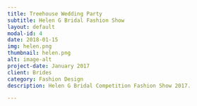 ```yaml
---
title: Treehouse Wedding Party
subtitle: Helen G Bridal Fashion Show
layout: default
modal-id: 4
date: 2018-01-15
img: helen.png
thumbnail: helen.png
alt: image-alt
project-date: January 2017
client: Brides
category: Fashion Design
description: Helen G Bridal Competition Fashion Show 2017.

---
```


